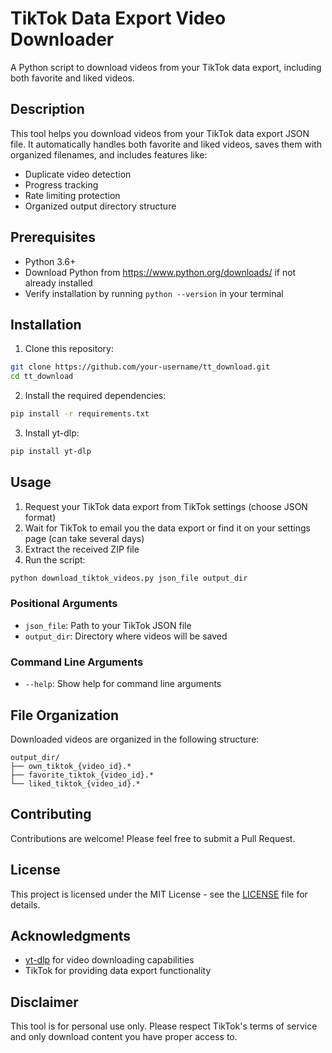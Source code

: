 # TikTok Data Export Video Downloader

A Python script to download videos from your TikTok data export, including both favorite and liked videos.

## Description

This tool helps you download videos from your TikTok data export JSON file. It automatically handles both favorite and liked videos, saves them with organized filenames, and includes features like:

- Duplicate video detection
- Progress tracking
- Rate limiting protection
- Organized output directory structure

## Prerequisites

- Python 3.6+
- Download Python from https://www.python.org/downloads/ if not already installed
- Verify installation by running `python --version` in your terminal

## Installation

1. Clone this repository:

```bash
git clone https://github.com/your-username/tt_download.git
cd tt_download
```

2. Install the required dependencies:

```bash
pip install -r requirements.txt
``` 

3. Install yt-dlp:

```bash
pip install yt-dlp
```

## Usage

1. Request your TikTok data export from TikTok settings (choose JSON format)
2. Wait for TikTok to email you the data export or find it on your settings page (can take several days)
3. Extract the received ZIP file
4. Run the script:

```bash
python download_tiktok_videos.py json_file output_dir
```

### Positional Arguments

- `json_file`: Path to your TikTok JSON file
- `output_dir`: Directory where videos will be saved

### Command Line Arguments

- `--help`: Show help for command line arguments

## File Organization

Downloaded videos are organized in the following structure:
```
output_dir/
├── own_tiktok_{video_id}.*
├── favorite_tiktok_{video_id}.*
└── liked_tiktok_{video_id}.*
```

## Contributing

Contributions are welcome! Please feel free to submit a Pull Request.

## License

This project is licensed under the MIT License - see the [LICENSE](LICENSE) file for details.

## Acknowledgments

- [yt-dlp](https://github.com/yt-dlp/yt-dlp) for video downloading capabilities
- TikTok for providing data export functionality

## Disclaimer

This tool is for personal use only. Please respect TikTok's terms of service and only download content you have proper access to.

